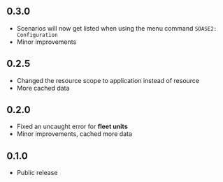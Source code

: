 ## 0.3.0

-  Scenarios will now get listed when using the menu command `SOASE2: Configuration`
-  Minor improvements

## 0.2.5

-   Changed the resource scope to application instead of resource
-   More cached data

## 0.2.0

-   Fixed an uncaught error for **fleet units**
-   Minor improvements, cached more data

## 0.1.0

-   Public release
